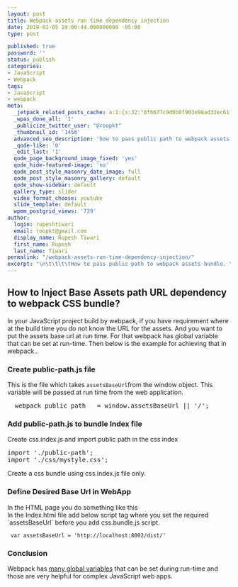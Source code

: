 ```yaml
---
layout: post
title: Webpack assets run time dependency injection
date: 2019-02-05 19:00:44.000000000 -05:00
type: post

published: true
password: ''
status: publish
categories:
- JavaScript
- Webpack
tags:
- JavaScript
- webpack
meta:
  _jetpack_related_posts_cache: a:1:{s:32:"8f6677c9d6b0f903e98ad32ec61f8deb";a:2:{s:7:"expires";i:1610723753;s:7:"payload";a:3:{i:0;a:1:{s:2:"id";i:775;}i:1;a:1:{s:2:"id";i:668;}i:2;a:1:{s:2:"id";i:493;}}}}
  _wpas_done_all: '1'
  _publicize_twitter_user: "@roopkt"
  _thumbnail_id: '1456'
  advanced_seo_description: 'how to pass public path to webpack assets bundle. '
  _qode-like: '0'
  _edit_last: '1'
  qode_page_background_image_fixed: 'yes'
  qode_hide-featured-image: 'no'
  qode_post_style_masonry_date_image: full
  qode_post_style_masonry_gallery: default
  qode_show-sidebar: default
  gallery_type: slider
  video_format_choose: youtube
  slide_template: default
  wpmm_postgrid_views: '739'
author:
  login: rupeshtiwari
  email: roopkt@gmail.com
  display_name: Rupesh Tiwari
  first_name: Rupesh
  last_name: Tiwari
permalink: "/webpack-assets-run-time-dependency-injection/"
excerpt: "\n\t\t\t\tHow to pass public path to webpack assets bundle. \t\t"
---
```

<h2>How to Inject Base Assets path URL dependency to webpack CSS bundle?</h2>
<p>In your JavaScript project build by webpack, if you have requirement where at the build time you do not know the URL for the assets. And you want to put the assets base url at run time. For that webpack has global variable that can be set at run-time. Then below is the example for achieving that in webpack..</p>
<h3>Create public-path.js file</h3>
<p>This is the file which takes <code>assetsBaseUrl</code>from the window object. This variable will be passed at run time from the web application.</p>
<pre class="EnlighterJSRAW" data-enlighter-language="null">__webpack_public_path__ = window.assetsBaseUrl || '/';
</pre>
<h3>Add public-path.js to bundle Index file</h3>
<p>Create css.index.js and import public path in the css index</p>
<pre class="EnlighterJSRAW" data-enlighter-language="null">import './public-path';
import './css/mystyle.css';
</pre>
<p>Create a css bundle using css.index.js file only.</p>
<h3>Define Desired Base Url in WebApp</h3>
<p>In the HTML page you do something like this<br />
In the Index.html file add below script tag where you set the required `assetsBaseUrl` before you add css.bundle.js script.</p>
<pre class="EnlighterJSRAW" data-enlighter-language="null"><code>&nbsp;var assetsBaseUrl = 'http://localhost:8002/dist/' 
</code></pre>
<h3>Conclusion</h3>
<p>Webpack has <a href="https://webpack.js.org/api/module-variables/" target="_blank" rel="noopener noreferrer">many global variables</a> that can be set during run-time and those are very helpful for complex JavaScript web apps.</p>

